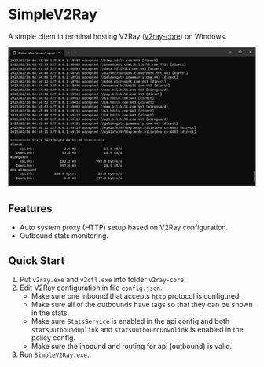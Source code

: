 # SimpleV2Ray

A simple client in terminal hosting V2Ray ([v2ray-core](https://github.com/v2fly/v2ray-core)) on Windows.

![screenshot.png](./img/screenshot.png)

## Features

- Auto system proxy (HTTP) setup based on V2Ray configuration.
- Outbound stats monitoring.

## Quick Start

1. Put `v2ray.exe` and `v2ctl.exe` into folder `v2ray-core`.
2. Edit V2Ray configuration in file `config.json`.
   - Make sure one inbound that accepts `http` protocol is configured.
   - Make sure all of the outbounds have tags so that they can be shown in the stats.
   - Make sure `StatsService` is enabled in the api config and both `statsOutboundUplink` and `statsOutboundDownlink` is enabled in the policy config.
   - Make sure the inbound and routing for api (outbound) is valid.
3. Run `SimpleV2Ray.exe`.
